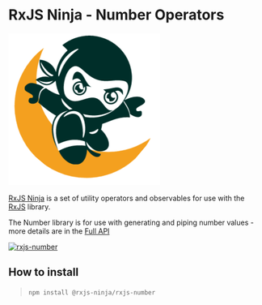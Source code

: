 # RxJS Ninja - Number Operators

![The RXJS Ninja Logo](https://raw.githubusercontent.com/rxjs-ninja/rxjs-ninja/master/assets/logo.png)

[RxJS Ninja](http://rxjs.ninja) is a set of utility operators and observables for use with the [RxJS](https://rxjs.dev) library.

The Number library is for use with generating and piping number values - more details are in the [Full API](https://rxjs.ninja/modules/number.html)

[![rxjs-number](https://img.shields.io/npm/v/@rxjs-ninja/rxjs-number?label=rxjs-number)](https://www.npmjs.com/package/@rxjs-ninja/rxjs-number)

## How to install

> `npm install @rxjs-ninja/rxjs-number`
